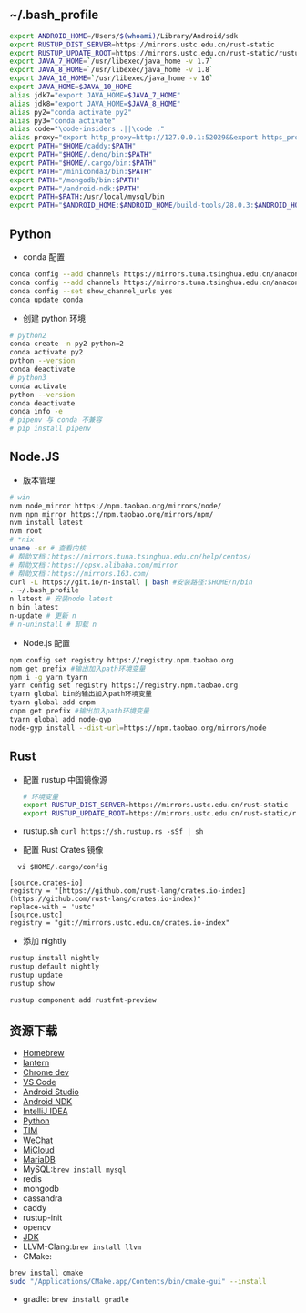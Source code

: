 ## ~/.bash_profile

```bash
export ANDROID_HOME=/Users/$(whoami)/Library/Android/sdk
export RUSTUP_DIST_SERVER=https://mirrors.ustc.edu.cn/rust-static
export RUSTUP_UPDATE_ROOT=https://mirrors.ustc.edu.cn/rust-static/rustup
export JAVA_7_HOME=`/usr/libexec/java_home -v 1.7`
export JAVA_8_HOME=`/usr/libexec/java_home -v 1.8`
export JAVA_10_HOME=`/usr/libexec/java_home -v 10`
export JAVA_HOME=$JAVA_10_HOME
alias jdk7="export JAVA_HOME=$JAVA_7_HOME"
alias jdk8="export JAVA_HOME=$JAVA_8_HOME"
alias py2="conda activate py2"
alias py3="conda activate"
alias code="\code-insiders .||\code ."
alias proxy="export http_proxy=http://127.0.0.1:52029&&export https_proxy=http://127.0.0.1:52029"
export PATH="$HOME/caddy:$PATH"
export PATH="$HOME/.deno/bin:$PATH"
export PATH="$HOME/.cargo/bin:$PATH"
export PATH="/miniconda3/bin:$PATH"
export PATH="/mongodb/bin:$PATH"
export PATH="/android-ndk:$PATH"
export PATH=$PATH:/usr/local/mysql/bin
export PATH="$ANDROID_HOME:$ANDROID_HOME/build-tools/28.0.3:$ANDROID_HOME/platform-tools:$ANDROID_HOME/tools/bin:$PATH"
```

## Python

- conda 配置

```bash
conda config --add channels https://mirrors.tuna.tsinghua.edu.cn/anaconda/pkgs/free/
conda config --add channels https://mirrors.tuna.tsinghua.edu.cn/anaconda/pkgs/main/
conda config --set show_channel_urls yes
conda update conda
```

- 创建 python 环境

```bash
# python2
conda create -n py2 python=2
conda activate py2
python --version
conda deactivate
# python3
conda activate
python --version
conda deactivate
conda info -e
# pipenv 与 conda 不兼容
# pip install pipenv
```

## Node.JS

- 版本管理

```bash
# win
nvm node_mirror https://npm.taobao.org/mirrors/node/
nvm npm_mirror https://npm.taobao.org/mirrors/npm/
nvm install latest
nvm root
# *nix
uname -sr # 查看内核
# 帮助文档：https://mirrors.tuna.tsinghua.edu.cn/help/centos/
# 帮助文档：https://opsx.alibaba.com/mirror
# 帮助文档：https://mirrors.163.com/
curl -L https://git.io/n-install | bash #安装路径:$HOME/n/bin
. ~/.bash_profile
n latest # 安装node latest
n bin latest
n-update # 更新 n
# n-uninstall # 卸载 n
```

- Node.js 配置

```bash
npm config set registry https://registry.npm.taobao.org
npm get prefix #输出加入path环境变量
npm i -g yarn tyarn
yarn config set registry https://registry.npm.taobao.org
tyarn global bin的输出加入path环境变量
tyarn global add cnpm
cnpm get prefix #输出加入path环境变量
tyarn global add node-gyp
node-gyp install --dist-url=https://npm.taobao.org/mirrors/node
```

## Rust

- 配置 rustup 中国镜像源

  ```bash
  # 环境变量
  export RUSTUP_DIST_SERVER=https://mirrors.ustc.edu.cn/rust-static
  export RUSTUP_UPDATE_ROOT=https://mirrors.ustc.edu.cn/rust-static/rustup
  ```

- rustup.sh `curl https://sh.rustup.rs -sSf | sh`
- 配置 Rust Crates 镜像

```
  vi $HOME/.cargo/config

[source.crates-io]
registry = "[https://github.com/rust-lang/crates.io-index](https://github.com/rust-lang/crates.io-index)"
replace-with = 'ustc'
[source.ustc]
registry = "git://mirrors.ustc.edu.cn/crates.io-index"
```

- 添加 nightly

```bash
rustup install nightly
rustup default nightly
rustup update
rustup show
```

```bash
rustup component add rustfmt-preview
```

## 资源下载

- [Homebrew](https://brew.sh/index_zh-cn)
- [lantern](https://raw.githubusercontent.com/getlantern/lantern-binaries/master/lantern-installer.dmg)
- [Chrome dev](https://www.google.com/chrome/?hl=zh-CN&extra=devchannel)
- [VS Code](https://code.visualstudio.com/Download)
- [Android Studio](https://developer.android.com/studio/index.html?hl=zh-cn)
- [Android NDK](https://developer.android.com/ndk/downloads/index.html)
- [IntelliJ IDEA](https://www.jetbrains.com/idea/download/)
- [Python](https://mirrors.tuna.tsinghua.edu.cn/anaconda/miniconda/?C=M&O=D)
- [TIM](http://office.qq.com/download.html)
- [WeChat](https://weixin.qq.com)
- [MiCloud](https://i.mi.com/static2?filename=MicloudWebStatic/res/home/mi-lab.htm&locale=zh_CN#3)
- [MariaDB](https://mariadb.com/kb/en/library/installing-mariadb-on-macos-using-homebrew/)
- MySQL:`brew install mysql`
- redis
- mongodb
- cassandra
- caddy
- rustup-init
- opencv
- [JDK](http://www.oracle.com/technetwork/java/javase/downloads/index.html)
- LLVM-Clang:`brew install llvm`
- CMake:

```bash
brew install cmake
sudo "/Applications/CMake.app/Contents/bin/cmake-gui" --install
```

- gradle: `brew install gradle`
